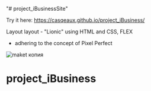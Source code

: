 "# project_iBusinessSite" 

Try it here: https://casqeaux.github.io/project_iBusiness/

Layout layout - "Lionic" using HTML and CSS, FLEX
- adhering to the concept of Pixel Perfect

![maket копия](https://user-images.githubusercontent.com/44642176/225630331-ac7b796c-cb21-4c30-8fa1-cac0d0a351fe.jpg)
# project_iBusiness
